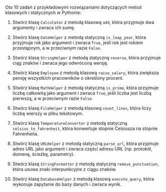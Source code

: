 Oto 10 zadań z przykładowymi rozwiązaniami dotyczących metod klasowych i statycznych w Pythonie:

1. Stwórz klasę `Calculator` z metodą klasową `add`, która przyjmuje dwa argumenty i zwraca ich sumę.

2. Stwórz klasę `DateHelper` z metodą statyczną `is_leap_year`, która przyjmuje rok jako argument i zwraca `True`, jeśli rok jest rokiem przestępnym, a w przeciwnym razie `False`.

3. Stwórz klasę `StringHelper` z metodą statyczną `reverse`, która przyjmuje ciąg znaków i zwraca jego odwróconą wersję.

4. Stwórz klasę `Employee` z metodą klasową `raise_salary`, która zwiększa pensję wszystkich pracowników o określony procent.

5. Stwórz klasę `MathHelper` z metodą statyczną `is_prime`, która przyjmuje liczbę całkowitą jako argument i zwraca `True`, jeśli liczba jest liczbą pierwszą, a w przeciwnym razie `False`.

6. Stwórz klasę `FileHelper` z metodą klasową `count_lines`, która liczy liczbę wierszy w pliku tekstowym.

7. Stwórz klasę `TemperatureConverter` z metodą statyczną `celsius_to_fahrenheit`, która konwertuje stopnie Celsiusza na stopnie Fahrenheita.

8. Stwórz klasę `URLHelper` z metodą statyczną `parse_url`, która przyjmuje adres URL jako argument i zwraca części adresu URL (np. protokół, domenę, ścieżkę, parametry).

9. Stwórz klasę `StringFormatter` z metodą statyczną `remove_punctuation`, która usuwa znaki interpunkcyjne z ciągu znaków.

10. Stwórz klasę `DatabaseHelper` z metodą klasową `execute_query`, która wykonuje zapytanie do bazy danych i zwraca wynik.
